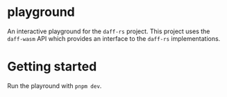 # playground

An interactive playground for the `daff-rs` project. This project uses the `daff-wasm` API which provides an interface to the `daff-rs` implementations.

# Getting started

Run the playround with `pnpm dev`.
